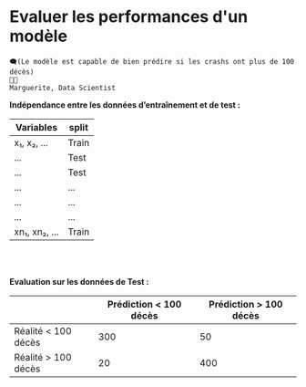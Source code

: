# Evaluer les performances d'un modèle

```
🗨️(Le modèle est capable de bien prédire si les crashs ont plus de 100 décès)
👩‍🏫
Marguerite, Data Scientist
```

**Indépendance entre les données d’entraînement et de test :**

| Variables        | split     |
|------------------|-----------|
| x₁, x₂, ...      | Train     |
| ...              | Test      |
| ...              | Test      |
| ...              | ...       |
| ...              | ...       |
| ...              | ...       |
| xn₁, xn₂, ...    | Train     |

<br /> 
<br /> 

**Evaluation sur les données de Test :**

|                     | Prédiction < 100 décès | Prédiction > 100 décès  |
|---------------------|------------------------|-------------------------|
| Réalité < 100 décès |         300            |            50           |
| Réalité > 100 décès |         20             |            400          |
